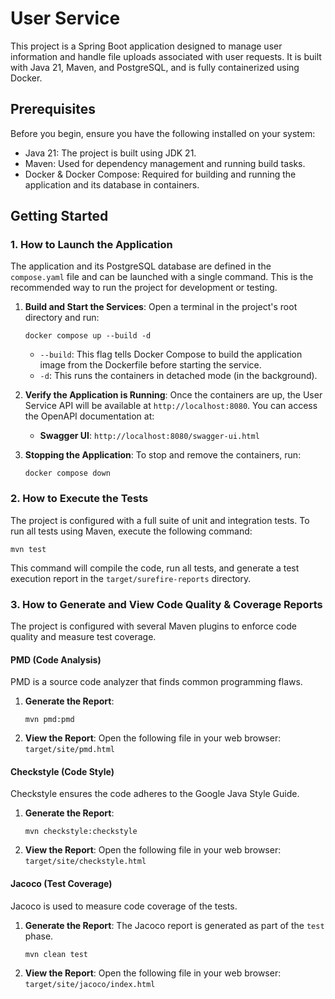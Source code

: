# User Service

This project is a Spring Boot application designed to manage user information and handle file uploads associated with user requests. It is built with Java 21, Maven, and PostgreSQL, and is fully containerized using Docker.

## Prerequisites

Before you begin, ensure you have the following installed on your system:

*   Java 21: The project is built using JDK 21.
*   Maven: Used for dependency management and running build tasks.
*   Docker & Docker Compose: Required for building and running the application and its database in containers.

## Getting Started

### 1. How to Launch the Application

The application and its PostgreSQL database are defined in the `compose.yaml` file and can be launched with a single command. This is the recommended way to run the project for development or testing.

1.  **Build and Start the Services**: Open a terminal in the project's root directory and run:
    ```shell
    docker compose up --build -d
    ```
    *   `--build`: This flag tells Docker Compose to build the application image from the Dockerfile before starting the service.
    *   `-d`: This runs the containers in detached mode (in the background).

2.  **Verify the Application is Running**: Once the containers are up, the User Service API will be available at `http://localhost:8080`. You can access the OpenAPI documentation at:
    *   **Swagger UI**: `http://localhost:8080/swagger-ui.html`

3.  **Stopping the Application**: To stop and remove the containers, run:
    ```shell
    docker compose down
    ```

### 2. How to Execute the Tests

The project is configured with a full suite of unit and integration tests. To run all tests using Maven, execute the following command:

```shell
mvn test
```

This command will compile the code, run all tests, and generate a test execution report in the `target/surefire-reports` directory.

### 3. How to Generate and View Code Quality & Coverage Reports

The project is configured with several Maven plugins to enforce code quality and measure test coverage.

#### PMD (Code Analysis)

PMD is a source code analyzer that finds common programming flaws.

1.  **Generate the Report**:
    ```shell
    mvn pmd:pmd
    ```
2.  **View the Report**: Open the following file in your web browser:
    `target/site/pmd.html`

#### Checkstyle (Code Style)

Checkstyle ensures the code adheres to the Google Java Style Guide.

1.  **Generate the Report**:
    ```shell
    mvn checkstyle:checkstyle
    ```
2.  **View the Report**: Open the following file in your web browser:
    `target/site/checkstyle.html`

#### Jacoco (Test Coverage)

Jacoco is used to measure code coverage of the tests.

1.  **Generate the Report**: The Jacoco report is generated as part of the `test` phase.
    ```shell
    mvn clean test
    ```
2.  **View the Report**: Open the following file in your web browser:
    `target/site/jacoco/index.html`

